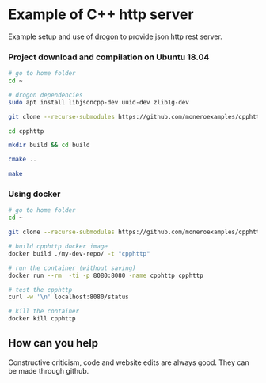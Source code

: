 # Example of C++ http server 

Example setup and use of [drogon](https://github.com/an-tao/drogon) to provide json http rest server.


### Project download and compilation on Ubuntu 18.04

```bash
# go to home folder
cd ~

# drogon dependencies
sudo apt install libjsoncpp-dev uuid-dev zlib1g-dev

git clone --recurse-submodules https://github.com/moneroexamples/cpphttp

cd cpphttp

mkdir build && cd build

cmake ..

make
```
### Using docker

```bash
# go to home folder
cd ~

git clone --recurse-submodules https://github.com/moneroexamples/cpphttp

# build cpphttp docker image
docker build ./my-dev-repo/ -t "cpphttp"

# run the container (without saving)
docker run --rm  -ti -p 8080:8080 -name cpphttp cpphttp 

# test the cpphttp
curl -w '\n' localhost:8080/status

# kill the container
docker kill cpphttp
```

## How can you help

Constructive criticism, code and website edits are always good. They can be made through github.
